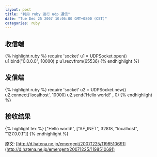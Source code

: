 ```yaml
---
layout: post
title: "利用 ruby 进行 udp 通信"
date: "Tue Dec 25 2007 10:06:00 GMT+0800 (CST)"
categories: ruby
---
```


收信端
-----

{% highlight ruby %}
require 'socket'
u1 = UDPSocket.open()
u1.bind("0.0.0.0", 10000)
p u1.recvfrom(65536)
{% endhighlight %}

发信端
----

{% highlight ruby %}
require 'socket'
u2 = UDPSocket.new()
u2.connect('localhost', 10000)
u2.send('Hello world!' , 0)
{% endhighlight %}

接收结果
-----

{% highlight tex %}
["Hello world!", ["AF_INET", 32818, "localhost", "127.0.0.1"]]
{% endhighlight %}

原文: [http://d.hatena.ne.jp/emergent/20071225/1198510691](http://d.hatena.ne.jp/emergent/20071225/1198510691)
